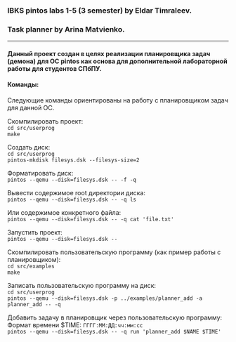 ### IBKS pintos labs 1-5 (3 semester) by Eldar Timraleev.
### Task planner by Arina Matvienko.
------
#### Данный проект создан в целях реализации планировщика задач (демона) для ОС pintos как основа для дополнительной лабораторной работы для студентов СПбПУ.

#### Команды:
Следующие команды ориентированы на работу с планировщиком задач для данной ОС.

Скомпилировать проект:  
`cd src/userprog`  
`make`

Создать диск:  
`cd src/userprog`  
`pintos-mkdisk filesys.dsk --filesys-size=2`

Форматировать диск:  
`pintos --qemu --disk=filesys.dsk -- -f -q`

Вывести содержимое root директории диска:  
`pintos --qemu --disk=filesys.dsk -- -q ls`

Или содержимое конкретного файла:  
`pintos --qemu --disk=filesys.dsk -- -q cat 'file.txt'`

Запустить проект:  
`pintos --qemu --disk=filesys.dsk --`

Скомпилировать пользовательскую программу (как пример работы с планировщиком):  
`cd src/examples`  
`make`

Записать пользовательскую программу на диск:  
`cd src/userprog`  
`pintos --qemu --disk=filesys.dsk -p ../examples/planner_add -a planner_add -- -q`

Добавить задачу в планировщик через пользовательскую программу:  
Формат времени $TIME: `ГГГГ:ММ:ДД:чч:мм:сс`  
`pintos --qemu --disk=filesys.dsk -- -q run 'planner_add $NAME $TIME'`
